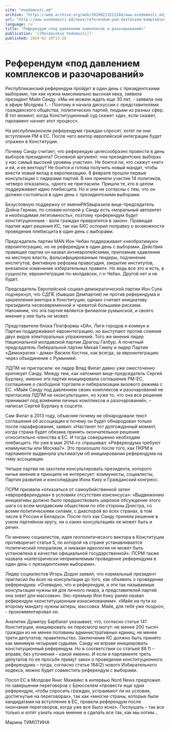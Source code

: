 ```yaml
---
site: "evedomosti.md"
archive: "https://web.archive.org/web/20240213222104/www.evedomosti.md/news/referendum-pod-davleniem-kompleksov-i-razocharovanij"
url: "http://www.evedomosti.md/news/referendum-pod-davleniem-kompleksov-i-razocharovanij"
language: ru
title: "Референдум «под давлением комплексов и разочарований»"
publication: '[[Moldavskie Vedomosti]]'
published: 2024-02-10T15:26
---
```


# Референдум «под давлением комплексов и разочарований»

Республиканский референдум пройдет в один день с президентскими выборами, так как нужна максимально высокая явка, заявила президент Майя Санду. «Мы не можем ждать еще 30 лет, - заявила она в эфире Молдова 1. - Поэтому я начала дискуссии с представителями гражданского общества, политических партий, людьми из разных сфер. В тот момент, когда Конституционный суд скажет «да», если скажет, парламент начнет этот процесс».

На республиканском референдуме граждан спросят, хотят ли они вступления РМ в ЕС. После чего вектор европейской интеграции будет отражен в Конституции.

Почему Санду считает, что референдум целесообразно провести в день выборов президента? Основной аргумент: «на президентских выборах у нас самый высокий уровень участия». Не боится ли, что скажут «нет» и ей, и ее вектору? Не боится и готова получить новый мандат, чтобы внести новый вклад в европеизацию. 8 февраля прошли первые консультации с лидерами партий. В них приняли участие 14 политиков, четверо отказались, одного не пригласили. Пришли те, кто в целом поддерживает идею плебисцита. Но и они не согласны с тем, что он должен состояться в один день с президентскими выборами.

Безусловную поддержку от имениPASвыразила вице-председатель Дойна Герман, по словам которой у Санду есть «моральный авторитет и необходимая легитимность», поэтому «референдум будет конституционным - воля граждан превратится в закон». Правящая партия ждет решения КС, так как БКС оспорил поправку о возможности проведения плебисцита в один день с выборами.

Председатель партии MAN Ион Чебан поддерживает «необратимую» евроинтеграцию, но не референдум в один день с выборами. Действия правящей партии он назвал антиевропейскими, припомнив «давление на местную власть, фальсифицированные тендеры, подчинение институтов, фиктивную реформа правосудия, закрытие институтов, внезапное изменение избирательных правил». Но ведь все это и есть, в сущности, евроинтеграция по-молдавски, г-н Чебан. Другой нет и не будет.

Председатель Европейской социал-демократической партии Ион Сула подчеркнул, что СДПЕ (бывшая Демпартия) не против референдума и закрепления вектора в Конституции, однако считает инициативу президента несвоевременной и чреватой большими рисками. Напомним, что эта партия является филиалом румынской, и своего мнения у нее быть не может.

Представители блока Платформы «DA», Лиги городов и коммун и Партии поддерживают евроинтеграцию, но выступают против слияния двух видов электоральных упражнений. Того же мнения лидер Национальной молдавской партии Драгош Галбур. А почетный председатель Либеральной партии Михай Гимпу и лидер Партии «Демократия – дома» Василе Костюк, как всегда, за евроинтеграцию через объединение с Румынией.

ЛДПМ не пригласили: ее лидер Влад Филат давно уже ожесточенно критикует Санду. Между тем, как напомнил вице-председатель Сергей Бурлаку, именно эта партия инициировала соглашение РМ-ЕС, соглашение о свободной торговле и либерализации визового режима с ЕС. «Майя Санду под давлением своих комплексов и разочарований не пригласила ЛДПМ на «консультации», но хуже то, что она все решения принимает под влиянием личных комплексов и разочарований», – написал Сергей Бурлаку в соцсети.

Сам Филат в 2013 году, объясняя почему не обнародовали текст соглашения об ассоциации и почему он будет обнародован только после парафирования, заявил: «Настанет тот долгожданный момент, когда страна будет обязана принять окончательное решение относительно членства в ЕС. И тогда совершенно необходим плебисцит». Но уже в мае 2014-го спрашивал: «Референдума требуют коммунисты или Москва?». Это произошло после того, как ПКРМ в парламенте выдвинула ультиматум об инициировании референдума на тему ассоциации.

Четыре партии не захотели консультировать президента, которого ничье мнение в принципе не интересует: коммунисты, социалисты, Партия развития и консолидации Иона Кику и Гражданский конгресс.

ПСРМ призвала «отказаться от самоубийственной затеи «еврореферендума» в условиях отсутствия консенсуса»: «Выдвижению инициативы должно было предшествовать широкое обсуждение этого шага со всем молдавским обществом по обе стороны Днестра, со всеми политическими силами, с диаспорой во всех странах, в том числе в России и Беларуси. После того как Санду приняла решение в узком партийном кругу, ни о каких консультациях не может быть и речи».

По мнению социалистов, идея геополитического вектора в Конституции противоречит статье 5, по которой «в стране устанавливается политический плюрализм, и никакая идеология не может быть установлена в качестве официальной государственной». ПСРМ также назвала «категорически неприемлемым проведение референдума в один день с президентскими выборами».

Лидер социалистов Игорь Додон заявил, что нормальный президент пригласил бы всех на консультации до того, как объявить о проведении референдума: «Очевидно, что и референдум, и эти так называемые консультации нужны ей для личного пиара, а представителей партий она зовет для массовки». Экс-премьер Ион Кику ранее назвал референдум «конституционным изнасилованием». «Майе на пути ко второму мандату нужны актеры, массовка. Майя, для тебя уже поздно», - прокомментировал он.

Аналитик Думитру Барбалат указывает, что, согласно статье 141 Конституции, инициировать ее пересмотр могут: не менее 200 тысяч граждан из не менее половины административных единиц; не менее трети депутатов; правительство. Заключение КС должно быть принято как минимум четырьмя судьями. Санду не вправе инициировать конституционный референдум. Но в соответствии со статьей 88 f) – вправе, без уточнения – какой именно. И если в парламенте треть депутатов по ее просьбе примут закон о проведении конституционного референдума – тогда, согласно статье 184(2) нового Избирательного кодекса, можно будет совместить референдум с выборами.

Посол ЕС в Молдове Янис Мажейкс в интервью Nord News предложил по завершении переговоров с Брюсселем «провести еще одни референдум, чтобы спросить граждан, устраивают ли их условия, достигнутые на переговорах», так как «многие страны, которые были кандидатами на вступление в ЕС, провели референдум после окончания переговоров, когда уже все было ясно». Послушать – так все только и хотят узнать наше мнение и сделать все так, как мы хотим…

Марина ТИМОТИНА